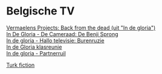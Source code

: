 Belgische TV
============

[Vermaelens Projects: Back from the dead (uit "In de gloria")](https://www.youtube.com/watch?v=wjTqmPDZao8)  
[In De Gloria - De Cameraad: De Benji Sprong](https://www.youtube.com/watch?v=KCrog8WVcZU)  
[In de gloria - Hallo televisie: Burenruzie](https://www.youtube.com/watch?v=M6Dhh66_eQw)  
[In de Gloria klasreunie](https://www.youtube.com/watch?v=RWAeKwdy4ZM)  
[In de gloria - Partnerruil](https://www.youtube.com/watch?v=vJcUZeDAi60)


[Turk fiction](https://www.youtube.com/watch?v=2ybrAiz5xP8)

